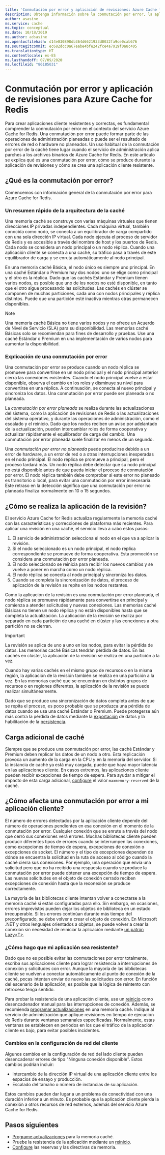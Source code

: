 ```yaml
---
title: 'Conmutación por error y aplicación de revisiones: Azure Cache for Redis'
description: Obtenga información sobre la conmutación por error, la aplicación de revisiones y el proceso de actualización de Azure Cache for Redis.
author: asasine
ms.service: cache
ms.topic: conceptual
ms.date: 10/18/2019
ms.author: adsasine
ms.openlocfilehash: d14e030898db364d6621933d0032fa9ce0cab676
ms.sourcegitcommit: ec682dcc0a67eabe4bfe242fce4a7019f0a8c405
ms.translationtype: HT
ms.contentlocale: es-ES
ms.lasthandoff: 07/09/2020
ms.locfileid: "86185031"
---
```

# <a name="failover-and-patching-for-azure-cache-for-redis"></a>Conmutación por error y aplicación de revisiones para Azure Cache for Redis

Para crear aplicaciones cliente resistentes y correctas, es fundamental comprender la conmutación por error en el contexto del servicio Azure Cache for Redis. Una conmutación por error puede formar parte de las operaciones de administración planeadas o puede ser el resultado de errores de red o hardware no planeados. Un uso habitual de la conmutación por error de la caché tiene lugar cuando el servicio de administración aplica parches a los archivos binarios de Azure Cache for Redis. En este artículo se explica qué es una conmutación por error, cómo se produce durante la aplicación de revisiones y cómo se crea una aplicación cliente resistente.

## <a name="what-is-a-failover"></a>¿Qué es la conmutación por error?

Comencemos con información general de la conmutación por error para Azure Cache for Redis.

### <a name="a-quick-summary-of-cache-architecture"></a>Un resumen rápido de la arquitectura de la caché

Una memoria caché se construye con varias máquinas virtuales que tienen direcciones IP privadas independientes. Cada máquina virtual, también conocida como nodo, se conecta a un equilibrador de carga compartido con una sola dirección IP virtual. Cada nodo ejecuta el proceso de servidor de Redis y es accesible a través del nombre de host y los puertos de Redis. Cada nodo se considera un nodo principal o un nodo réplica. Cuando una aplicación cliente se conecta a una caché, su tráfico pasa a través de este equilibrador de carga y se enruta automáticamente al nodo principal.

En una memoria caché Básica, el nodo único es siempre uno principal. En una caché Estándar o Premium hay dos nodos: uno se elige como principal y el otro es la réplica. Dado que las cachés Estándar y Premium tienen varios nodos, es posible que uno de los nodos no esté disponible, en tanto que el otro sigue procesando las solicitudes. Las cachés en clúster se componen de muchas particiones, cada una con nodos principales y réplica distintos. Puede que una partición esté inactiva mientras otras permanecen disponibles.

> [!NOTE]
> Una memoria caché Básica no tiene varios nodos y no ofrece un Acuerdo de Nivel de Servicio (SLA) para su disponibilidad. Las memorias caché Básicas solo se recomiendan para fines de desarrollo y pruebas. Use una caché Estándar o Premium en una implementación de varios nodos para aumentar la disponibilidad.

### <a name="explanation-of-a-failover"></a>Explicación de una conmutación por error

Una conmutación por error se produce cuando un nodo réplica se promueve para convertirse en un nodo principal y el nodo principal anterior cierra las conexiones existentes. Cuando el nodo principal vuelve a estar disponible, observa el cambio en los roles y disminuye su nivel para convertirse en una réplica. A continuación, se conecta al nuevo principal y sincroniza los datos. Una conmutación por error puede ser planeada o no planeada.

La *conmutación por error planeada* se realiza durante las actualizaciones del sistema, como la aplicación de revisiones de Redis o las actualizaciones del sistema operativo, y durante las operaciones de administración, como el escalado y el reinicio. Dado que los nodos reciben un aviso por adelantado de la actualización, pueden intercambiar roles de forma cooperativa y actualizar rápidamente el equilibrador de carga del cambio. Una conmutación por error planeada suele finalizar en menos de un segundo.

Una *conmutación por error no planeada* puede producirse debido a un error de hardware, a un error de red o a otras interrupciones inesperadas en el nodo principal. El nodo réplica se promueve a principal, pero el proceso tardará más. Un nodo réplica debe detectar que su nodo principal no está disponible antes de que pueda iniciar el proceso de conmutación por error. El nodo réplica también debe comprobar si este error no planeado es transitorio o local, para evitar una conmutación por error innecesaria. Este retraso en la detección significa que una conmutación por error no planeada finaliza normalmente en 10 o 15 segundos.

## <a name="how-does-patching-occur"></a>¿Cómo se realiza la aplicación de la revisión?

El servicio Azure Cache for Redis actualiza regularmente la memoria caché con las características y correcciones de plataforma más recientes. Para aplicar una revisión en una caché, el servicio lleva a cabo estos pasos:

1. El servicio de administración selecciona el nodo en el que va a aplicar la revisión.
1. Si el nodo seleccionado es un nodo principal, el nodo réplica correspondiente se promueve de forma cooperativa. Esta promoción se considera una conmutación por error planeada.
1. El nodo seleccionado se reinicia para recibir los nuevos cambios y se vuelve a poner en marcha como un nodo réplica.
1. El nodo réplica se conecta al nodo principal y sincroniza los datos.
1. Cuando se completa la sincronización de datos, el proceso de aplicación de la revisión se repite en los nodos restantes.

Como la aplicación de la revisión es una conmutación por error planeada, el nodo réplica se promueve rápidamente para convertirse en principal y comienza a atender solicitudes y nuevas conexiones. Las memorias caché Básicas no tienen un nodo réplica y no están disponibles hasta que se completa la actualización. La aplicación de la revisión se realiza por separado en cada partición de una caché en clúster y las conexiones a otra partición no se cierran.

> [!IMPORTANT]
> La revisión se aplica de uno a uno en los nodos, para evitar la pérdida de datos. Las memorias caché Básicas tendrán pérdida de datos. En las cachés en clúster, la aplicación de la revisión se realiza en una partición a la vez.

Cuando hay varias cachés en el mismo grupo de recursos o en la misma región, la aplicación de la revisión también se realiza en una partición a la vez.  En las memorias caché que se encuentran en distintos grupos de recursos o en regiones diferentes, la aplicación de la revisión se puede realizar simultáneamente.

Dado que se produce una sincronización de datos completa antes de que se repita el proceso, es poco probable que se produzca una pérdida de datos cuando se usa una caché Estándar o Premium. Puede protegerse aún más contra la pérdida de datos mediante la [exportación](cache-how-to-import-export-data.md#export) de datos y la habilitación de la [persistencia](cache-how-to-premium-persistence.md).

## <a name="additional-cache-load"></a>Carga adicional de caché

Siempre que se produce una conmutación por error, las caché Estándar y Premium deben replicar los datos de un nodo a otro. Esta replicación provoca un aumento de la carga en la CPU y en la memoria del servidor. Si la instancia de caché ya está muy cargada, puede que haya mayor latencia en las aplicaciones cliente. En casos extremos, las aplicaciones cliente pueden recibir excepciones de tiempo de espera. Para ayudar a mitigar el impacto de esta carga adicional, [configure](cache-configure.md#memory-policies) el valor `maxmemory-reserved` de la caché.

## <a name="how-does-a-failover-affect-my-client-application"></a>¿Cómo afecta una conmutación por error a mi aplicación cliente?

El número de errores detectados por la aplicación cliente depende del número de operaciones pendientes en esa conexión en el momento de la conmutación por error. Cualquier conexión que se enrute a través del nodo que cerró sus conexiones verá errores. Muchas bibliotecas cliente pueden producir diferentes tipos de errores cuando se interrumpen las conexiones, como excepciones de tiempo de espera, excepciones de conexión o excepciones de socket. El número y el tipo de excepciones dependen de dónde se encuentra la solicitud en la ruta de acceso al código cuando la caché cierra sus conexiones. Por ejemplo, una operación que envía una solicitud pero que no ha recibido una respuesta cuando se produce la conmutación por error puede obtener una excepción de tiempo de espera. Las nuevas solicitudes en el objeto de conexión cerrado reciben excepciones de conexión hasta que la reconexión se produce correctamente.

La mayoría de las bibliotecas cliente intentan volver a conectarse a la memoria caché si están configuradas para ello. Sin embargo, en ocasiones, errores imprevistos pueden dejar los objetos de biblioteca en un estado irrecuperable. Si los errores continúan durante más tiempo del preconfigurado, se debe volver a crear el objeto de conexión. En Microsoft .NET y otros lenguajes orientados a objetos, se puede volver a crear la conexión sin necesidad de reiniciar la aplicación mediante [un patrón Lazy\<T\>](https://gist.github.com/JonCole/925630df72be1351b21440625ff2671f#reconnecting-with-lazyt-pattern).

### <a name="how-do-i-make-my-application-resilient"></a>¿Cómo hago que mi aplicación sea resistente?

Dado que no es posible evitar las conmutaciones por error totalmente, escriba sus aplicaciones cliente para lograr resistencia a interrupciones de conexión y solicitudes con error. Aunque la mayoría de las bibliotecas cliente se vuelven a conectar automáticamente al punto de conexión de la caché, pocas intentan enviar de nuevo las solicitudes con error. En función del escenario de la aplicación, es posible que la lógica de reintento con retroceso tenga sentido.

Para probar la resistencia de una aplicación cliente, use un [reinicio](cache-administration.md#reboot) como desencadenador manual para las interrupciones de conexión. Además, se recomienda [programar actualizaciones](cache-administration.md#schedule-updates) en una memoria caché. Indique al servicio de administración que aplique revisiones en tiempo de ejecución de Redis durante ventanas semanales especificadas. Normalmente, estas ventanas se establecen en períodos en los que el tráfico de la aplicación cliente es bajo, para evitar posibles incidentes.

### <a name="client-network-configuration-changes"></a>Cambios en la configuración de red del cliente

Algunos cambios en la configuración de red del lado cliente pueden desencadenar errores de tipo "Ninguna conexión disponible". Estos cambios podrían incluir:

- Intercambio de la dirección IP virtual de una aplicación cliente entre los espacios de ensayo y producción.
- Escalado del tamaño o número de instancias de su aplicación.

Estos cambios pueden dar lugar a un problema de conectividad con una duración inferior a un minuto. Es probable que la aplicación cliente pierda la conexión a otros recursos de red externos, además del servicio Azure Cache for Redis.

## <a name="next-steps"></a>Pasos siguientes

- [Programe actualizaciones](cache-administration.md#schedule-updates) para la memoria caché.
- Pruebe la resistencia de la aplicación mediante un [reinicio](cache-administration.md#reboot).
- [Configure](cache-configure.md#memory-policies) las reservas y las directivas de memoria.
